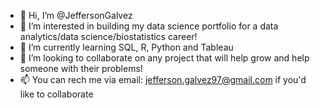 - 👋 Hi, I’m @JeffersonGalvez
- 👀 I’m interested in building my data science portfolio for a data analytics/data science/biostatistics career!
- 🌱 I’m currently learning SQL, R, Python and Tableau
- 🚀 I’m looking to collaborate on any project that will help grow and help someone with their problems!
- 📫 You can rech me via email: jefferson.galvez97@gmail.com if you'd like to collaborate 

<!---
JeffersonGalvez/JeffersonGalvez is a ✨ special ✨ repository because its `README.md` (this file) appears on your GitHub profile.
You can click the Preview link to take a look at your changes.
--->
